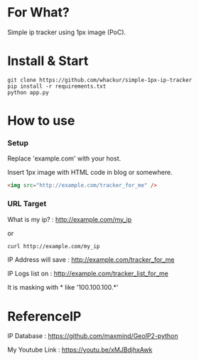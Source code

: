 # For What?
Simple ip tracker using 1px image (PoC).

# Install & Start
```
git clone https://github.com/whackur/simple-1px-ip-tracker
pip install -r requirements.txt
python app.py
```
# How to use
### Setup 
Replace 'example.com' with your host.

Insert 1px image with HTML code in blog or somewhere.
```html
<img src="http://example.com/tracker_for_me" />
```
### URL Target
What is my ip? : http://example.com/my_ip

or
```bash
curl http://example.com/my_ip
```

IP Address will save : http://example.com/tracker_for_me

IP Logs list on : http://example.com/tracker_list_for_me

It is masking with * like '100.100.100.*'

# ReferenceIP
IP Database : https://github.com/maxmind/GeoIP2-python

My Youtube Link : https://youtu.be/xMJBdjhxAwk
